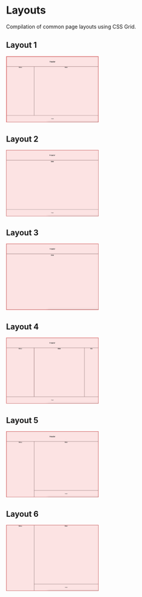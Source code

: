 # Layouts
Compilation of common page layouts using CSS Grid.

## Layout 1
<img src="./layout_1/layout_1.png" width="50%" height="50%" />

## Layout 2
<img src="./layout_2/layout_2.png" width="50%" height="50%" />

## Layout 3
<img src="./layout_3/layout_3.png" width="50%" height="50%" />

## Layout 4
<img src="./layout_4/layout_4.png" width="50%" height="50%" />

## Layout 5
<img src="./layout_5/layout_5.png" width="50%" height="50%" />

## Layout 6
<img src="./layout_6/layout_6.png" width="50%" height="50%" />

